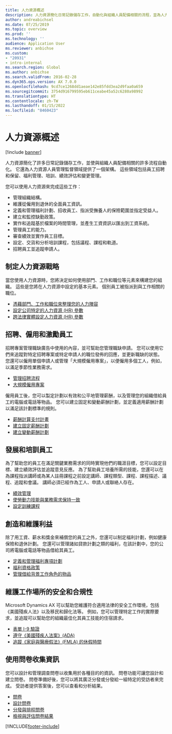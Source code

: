 ```yaml
---
title: 人力資源概述
description: 人力資源簡化日常記錄儲存工作，自動化與組織人員配備相關的流程，並為人力資源人員提供管理監督領域的架構。
author: andreabichsel
ms.date: 07/25/2019
ms.topic: overview
ms.prod: ''
ms.technology: ''
audience: Application User
ms.reviewer: anbichse
ms.custom:
- "20931"
- intro-internal
ms.search.region: Global
ms.author: anbichse
ms.search.validFrom: 2016-02-28
ms.dyn365.ops.version: AX 7.0.0
ms.openlocfilehash: 9cd7ce1268dd1aeae142e85fdd3ea2d9faa0a659
ms.sourcegitcommit: 3754d916799595eb611ceabe45a52c6280a98992
ms.translationtype: HT
ms.contentlocale: zh-TW
ms.lasthandoff: 01/15/2022
ms.locfileid: "8460423"
---
```

# <a name="human-resources-overview"></a>人力資源概述

[!include [banner](../includes/banner.md)]

人力資源簡化了許多日常記錄儲存工作，並使與組織人員配備相關的許多流程自動化。 它還為人力資源人員管理監督領域提供了一個架構。 這些領域包括員工招聘和保留、福利管理、培訓、績效評估和變更管理。

您可以使用人力資源來完成這些工作：

+ 管理組織結構。
+ 維護從僱用到退休的全面員工資訊。
+ 定義和管理福利計劃、招收員工、指派受撫養人的保險範圍並指定受益人。
+ 建立和監控缺勤政策。
+ 實作和追蹤基於檔案的時間管理，並產生工資資訊以匯出到工資系統。
+ 管理員工的能力。
+ 審查績效並實作員工目標。
+ 設定、交貨和分析培訓課程，包括議程、課程和軌道。
+ 招聘員工並追蹤申請人。

## <a name="develop-a-human-resources-strategy"></a>制定人力資源戰略

當您使用人力資源時，您將決定如何使用部門、工作和職位等元素來構建您的組織。 這些是您將在人力資源中設定的基本元素。 個別員工被指派到與工作相關的職位。

- [憑藉部門、工作和職位來整理您的人力陣容](../../../human-resources/hr-personnel-departments-jobs-positions.md)
- [設定公司特定的人力資源 (HR) 參數](../../../human-resources/hr-setup-parameters.md)
- [跨法律實體設定人力資源 (HR) 參數](../../../human-resources/hr-setup-shared-parameters.md)

## <a name="recruit-hire-and-motivate-employees"></a>招聘、僱用和激勵員工

招聘專案管理職缺廣告中使用的內容，並可幫助您管理職缺申請。 您可以使用它們來追蹤對特定招聘專案或特定申請人的職位發佈的回應，並更新職缺的狀態。 您還可以僱用單個申請人或管理「大規模僱用專案」，以便僱用多個工人，例如，以滿足季節性業務需求。

- [管理招聘流程](manage-recruiting-process.md)
- [大規模僱用專案](../../../human-resources/hr-personnel-mass-hire-projects.md) 

僱用員工後，您可以製定計劃以有效和公平地管理薪酬，以及管理您的組織借給員工的電腦或電話等物品。 您可以建立固定和變動薪酬計劃，並定義適用薪酬計劃以滿足該計劃標準的規則。

- [薪酬計算支付計畫](../../../human-resources/hr-compensation-overview.md)
- [建立固定薪酬計劃](../../../human-resources/hr-compensation-fixed-plans.md)
- [建立變動薪酬計劃](../../../human-resources/hr-compensation-variable-plans.md)

## <a name="develop-and-train-employees"></a>發展和培訓員工

為了幫助您的員工在滿足關鍵業務需求的同時實現他們的職涯目標，您可以設定目標、建立績效評估並追蹤意見反應。 為了幫助員工培養所需的技能，您還可以在為課程指派講師或為某人註冊課程之前設定講師、課程類型、課程、課程描述、議程、追蹤和會議。 講師必須已經作為工人、申請人或聯絡人存在。

- [績效管理](../../../human-resources/hr-develop-performance-management-overview.md)
- [使勞動力技能與業務需求保持一致](../../../human-resources/hr-develop-skills.md)
- [設定訓練課程](../../../human-resources/hr-learning-courses.md)

## <a name="create-and-maintain-benefits"></a>創造和維護利益

除了用工資、薪水和獎金來補償您的員工之外，您還可以制定福利計劃，例如健康保險和退休計劃。 您還可以管理諸如貸款計劃之類的福利，在該計劃中，您的公司將電腦或電話等物品借給其員工。

- [定義和管理福利專項計劃](../../../human-resources/hr-benefits-management-overview.md)
- [福利資格政策](../../../human-resources/hr-benefits-eligibility-policies.md)
- [管理借給背景工作角色的物品](../../../human-resources/hr-personnel-loan-items.md)

## <a name="maintain-workplace-safety-and-compliance"></a>維護工作場所的安全和合規性

Microsoft Dynamics AX 可以幫助您維護符合適用法律的安全工作環境，包括《美國殘疾人法》以及移民和歸化法等。 例如，您可以管理特定工作的實際要求，並追蹤可以幫助您的組織最佳化其員工技能的住宿請求。

- [表單 I-9 驗證](localizations/noam-usa-form-i-9-verification.md)
- [遵守《美國殘疾人法案》(ADA)](localizations/noam-usa-comply-ada.md)
- [追蹤《家庭與醫療假法》(FMLA) 的休假時間](localizations/noam-usa-track-time-for-fmla.md)

## <a name="gather-information-using-questionnaires"></a>使用問卷收集資訊

您可以設計和管理調查問卷以收集用於各種目的的資訊。 問卷功能可讓您設計和建立問卷。 問卷準備好後，您可以將其廣泛分發或分發給一組特定的受訪者來完成。 受訪者提供答案後，您可以查看和分析結果。

- [問卷](../../../human-resources/hr-learning-questionnaires.md)
- [設計問卷](../../../human-resources/hr-learning-design-questionnaires.md)
- [分發與排程問卷](../../../human-resources/hr-learning-distribute-questionnaires.md)
- [檢視與評估問卷結果](../../../human-resources/hr-learning-evaluate-questionnaire-results.md)


[!INCLUDE[footer-include](../../../includes/footer-banner.md)]